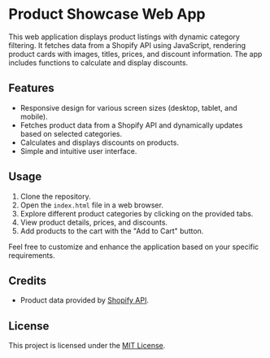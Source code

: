 
# Product Showcase Web App

This web application displays product listings with dynamic category filtering. It fetches data from a Shopify API using JavaScript, rendering product cards with images, titles, prices, and discount information. The app includes functions to calculate and display discounts.

## Features

- Responsive design for various screen sizes (desktop, tablet, and mobile).
- Fetches product data from a Shopify API and dynamically updates based on selected categories.
- Calculates and displays discounts on products.
- Simple and intuitive user interface.

## Usage

1. Clone the repository.
3. Open the `index.html` file in a web browser.
4. Explore different product categories by clicking on the provided tabs.
5. View product details, prices, and discounts.
6. Add products to the cart with the "Add to Cart" button.

Feel free to customize and enhance the application based on your specific requirements.

## Credits

- Product data provided by [Shopify API](https://cdn.shopify.com/s/files/1/0564/3685/0790/files/multiProduct.json).

## License

This project is licensed under the [MIT License](LICENSE).

